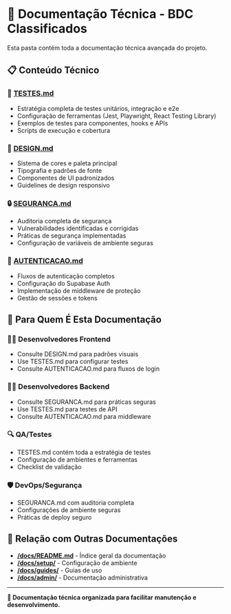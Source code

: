 # 🔧 Documentação Técnica - BDC Classificados

Esta pasta contém toda a documentação técnica avançada do projeto.

## 📋 Conteúdo Técnico

### 🧪 [TESTES.md](TESTES.md)
- Estratégia completa de testes unitários, integração e e2e
- Configuração de ferramentas (Jest, Playwright, React Testing Library)
- Exemplos de testes para componentes, hooks e APIs
- Scripts de execução e cobertura

### 🎨 [DESIGN.md](DESIGN.md)
- Sistema de cores e paleta principal
- Tipografia e padrões de fonte
- Componentes de UI padronizados
- Guidelines de design responsivo

### 🔒 [SEGURANCA.md](SEGURANCA.md)
- Auditoria completa de segurança
- Vulnerabilidades identificadas e corrigidas
- Práticas de segurança implementadas
- Configuração de variáveis de ambiente seguras

### 🔐 [AUTENTICACAO.md](AUTENTICACAO.md)
- Fluxos de autenticação completos
- Configuração do Supabase Auth
- Implementação de middleware de proteção
- Gestão de sessões e tokens

## 🎯 Para Quem É Esta Documentação

### 👨‍💻 **Desenvolvedores Frontend**
- Consulte DESIGN.md para padrões visuais
- Use TESTES.md para configurar testes
- Consulte AUTENTICACAO.md para fluxos de login

### 👨‍💻 **Desenvolvedores Backend**
- Consulte SEGURANCA.md para práticas seguras
- Use TESTES.md para testes de API
- Consulte AUTENTICACAO.md para middleware

### 🔍 **QA/Testes**
- TESTES.md contém toda a estratégia de testes
- Configuração de ambientes e ferramentas
- Checklist de validação

### 🛡️ **DevOps/Segurança**
- SEGURANCA.md com auditoria completa
- Configurações de ambiente seguras
- Práticas de deploy seguro

## 🔗 Relação com Outras Documentações

- **[/docs/README.md](../README.md)** - Índice geral da documentação
- **[/docs/setup/](../setup/)** - Configuração de ambiente
- **[/docs/guides/](../guides/)** - Guias de uso
- **[/docs/admin/](../admin/)** - Documentação administrativa

---

**📍 Documentação técnica organizada para facilitar manutenção e desenvolvimento.**